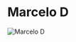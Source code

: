# Marcelo D

![Marcelo D](http://assets.farmhouse.co/publishing/1-shoot-it-yourself/images/marcelo-d-1.jpg)
